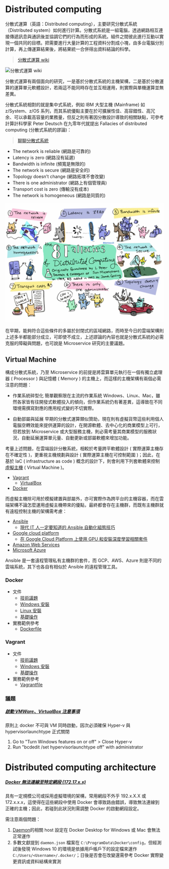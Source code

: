 # Distributed computing

分散式運算（英語：Distributed computing），主要研究分散式系統（Distributed system）如何進行計算。分散式系統是一組電腦，透過網路相互連接傳遞訊息與通訊後並協調它們的行為而形成的系統。組件之間彼此進行互動以實現一個共同的目標。把需要進行大量計算的工程資料分割成小塊，由多台電腦分別計算，再上傳運算結果後，將結果統一合併得出資料結論的科學。
> [分散式運算 wiki](https://zh.wikipedia.org/wiki/%E5%88%86%E5%B8%83%E5%BC%8F%E8%AE%A1%E7%AE%97)

<cneter>
    <img src="https://upload.wikimedia.org/wikipedia/commons/c/c6/Distributed-parallel.svg" alt="分散式運算 wiki" />
</center>

分散式運算有兩個面向的研究，一是基於分散式系統的主機架構，二是基於分散運算的運算單元軟體設計，若兩這不能同時存在並互相運用，則實際與單機運算並無差異。

分散式系統相對的就是集中式系統，例如 IBM 大型主機 (Mainframe) 如 z/System、z/OS 系列，而其系統優點主要在於可擴展性佳、高容錯性、高冗余、可以承載高容量的業務量，但反之則有著因分散設計導致的相關缺點，可參考計算計科學家 Peter Deutsch 在九零年代就提出 Fallacies of distributed computing (分散式系統的謬論)：
> [聊聊分散式系統](https://rickhw.github.io/2018/06/18/DistributedSystems/Gossip-in-Distributed-Systems/)

+ The network is reliable (網路是可靠的)
+ Latency is zero (網路沒有延遲)
+ Bandwidth is infinite (頻寬是無限的)
+ The network is secure (網路是安全的)
+ Topology doesn’t change (網路拓墣不會改變)
+ There is one administrator (網路上有個管理員)
+ Transport cost is zero (傳輸沒有成本)
+ The network is homogeneous (網路是同質的)

![Why Distributed Systems Are Hard](./img/8-Fallacies-of-DS.jpeg)

在早期，能夠符合這些條件的多屬於封閉式的區域網路，而時至今日的雲端架構則上述多半都能部分成立，可即使不成立，上述謬論的內容也就是分散式系統的必需克服的障礙與問題，也可說是 Microservice 研究的主要議題。

## Virtual Machine

構成分散式系統，乃至 Microservice 的前提是將雲算單元執行在一個有獨立處理器 ( Processor ) 與記憶體 ( Memory ) 的主機上，而這樣的主機架構有兩個必需注意的問題：

+ 作業系統碎型化
簡單觀察限在主流的作業系統 Windows、Linux、Mac，雖然各家皆有往開發式軟體投入的傾向，但作業系統仍有著差異，這導致在不同環境需撰寫對應的應用程式變的不切實際。

+ 自動部屬與延展
早期的分散式運算類似贊助，現在則有虛擬貨幣這些利用個人電腦空轉效能來提供運算的設計，在開源軟體、去中心化的商業模型上可行，但若放到 Microservice 或大型服務主機，則必需考量其商業模型的服務狀況，自動延展運算單元量、自動更新或部屬軟體來增加功能。

考量上述問題，在雲端設計分散系統，相較於考量跨平軟體設計 ( 實際運算主機存在不確定性 )，更重視主機規劃與設計 ( 實際運算主機在可控制範圍 )；因此，在基於 IaC ( infrastructure as code ) 概念的設計下，則會利用下列套軟體來控制[虛擬主機](https://zh.wikipedia.org/wiki/%E8%99%9B%E6%93%AC%E6%A9%9F%E5%99%A8) ( Virtual Machine )。

+ [Vagrant](https://www.vagrantup.com/)
    - [VirtualBox](https://www.virtualbox.org/)
+ [Docker](https://www.docker.com/)

而虛擬主機除可用於模擬建置與部屬外，亦可實際作為跨平台的主機容器，而在雲端架構不論怎麼運用虛擬主機帶來的優點，最終都會存在主機群，而既有主機群就有遠程控制主機的架構需考慮：

+ [Ansible](https://en.wikipedia.org/wiki/Ansible_(software))
    - [現代 IT 人一定要知道的 Ansible 自動化組態技巧](https://chusiang.gitbooks.io/automate-with-ansible/content/)
+ [Google cloud platform](https://cloud.google.com/)
    - [在 Google Cloud Platform 上使用 GPU 和安裝深度學習相關套件](https://medium.com/@kstseng/%E5%9C%A8-google-cloud-platform-%E4%B8%8A%E4%BD%BF%E7%94%A8-gpu-%E5%92%8C%E5%AE%89%E8%A3%9D%E6%B7%B1%E5%BA%A6%E5%AD%B8%E7%BF%92%E7%9B%B8%E9%97%9C%E5%A5%97%E4%BB%B6-1b118e291015)
+ [Amazon Web Services](https://aws.amazon.com/tw/?nc2=h_lg)
+ [Microsoft Azure](https://azure.microsoft.com/zh-tw/)

Ansible 是一套遠程管理私有主機群的套件，而 GCP、AWS、Azure 則是不同的雲端系統，其下也各自有相似於 Ansible 的遠程管理工具。

### Docker

+ 文件
    - [技術議題](./Docker/docs/issue.md)
    - [Windows 安裝](./Docker/docs/docker-for-windows.md)
    - [Linux 安裝](./Docker/docs/docker-for-linux.md)
    - [基礎操作](./Docker/docs/base-operation.md)
+ 實務範例參考
    - [Dockerfile](./Docker/Dockerfile)

### Vagrant

+ 文件
    - [技術議題](./Vagrant/docs/issue.md)
    - [Windows 安裝](./Vagrant/docs/vagrant-for-windows.md)
    - [基礎操作](./Vagrant/docs/base-operation.md)
+ 實務範例參考
    - [Vagrantfile](./Vagrant/Vagrantfile)

### 議題

##### [啟動 VMWare、VirtualBox 注意事項](https://kb.vmware.com/s/article/2146361)

原則上 docker 不可與 VM 同時啟動，因次必須確保 Hyper-v 與 hypervisorlaunchtype 正式關閉

1. Go to "Turn Windows features on or off" > Close Hyper-v
2. Run "bcdedit /set hypervisorlaunchtype off" with administrator

# Distributed computing architecture

##### [Docker 無法連線至特定網段 (172.17.x.x)](https://blog.yowko.com/docker-172-17-ip/)

具有一定規模公司或採用虛擬環境的架構，常用網段不外乎 192.x.X.X 或 172.x.x.x，這使得在這些網段中使用 Docker 會導致路由錯誤，導致無法連線到正確的主機；因此，若碰到此狀況則需調整 Docker 的啟動網段設定。

需注意兩個問題：

1. [Daemon](https://docs.docker.com/config/daemon/)的相關 host 設定在 Docker Desktop for Windows 或 Mac 會無法正常運作
2. 多數文獻提到 ```daemon.json``` 檔案在 ```C:\ProgramData\Docker\config```，但經測試後發現 Windows 10 的環境是依據用戶帳戶下的設定檔來運作 ```C:/Users/<Username>/.docker/```；日後是否會在改變還需參考 Docker 實際變更資訊或資料結構來實測
